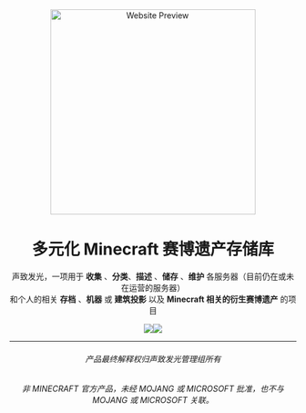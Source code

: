 <div align="center">

<img src="https://github.com/user-attachments/assets/88d68a3d-9214-4a4f-8532-59b8a0c70824" alt="Website Preview" height="360" >

# 多元化 Minecraft 赛博遗产存储库

声致发光，一项用于 **收集** 、**分类**、**描述** 、**储存** 、**维护** 各服务器（目前仍在或未在运营的服务器）\
和个人的相关 **存档** 、**机器** 或 **建筑投影** 以及 **Minecraft 相关的衍生赛博遗产** 的项目

[![](https://img.shields.io/badge/用户&nbsp;QQ&nbsp;交流群-555555?style=for-the-badge)![](https://img.shields.io/badge/739803900-00A1D6?style=for-the-badge)](https://qm.qq.com/q/ZNcSa9J5Ae)

---

###### 产品最终解释权归声致发光管理组所有
###### 非 MINECRAFT 官方产品，未经 MOJANG 或 MICROSOFT 批准，也不与 MOJANG 或 MICROSOFT 关联。

</div>
